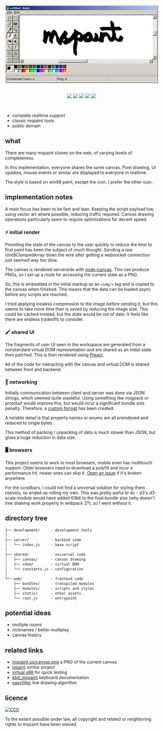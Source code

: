 <div align="center">
    <a href="http://mspaint.us/">
        <img src="web/static/docs/mspaint.png" alt="mspaint">
    </a>
    <br>
</div>
<br>
<p align="center">
    <img src="https://img.shields.io/david/kirjavascript/mspaint.svg">
    <img src="https://img.shields.io/badge/babel-stage--0-brightgreen.svg">
    <img src="https://img.shields.io/badge/version-win98-0000ff.svg">
    <img src="https://img.shields.io/badge/tools-7/16-orange.svg">
    <img src="https://img.shields.io/badge/live-no-red.svg">
</p>
<br>

 * complete realtime support
 * classic mspaint tools
 * public domain

##  what

There are many mspaint clones on the web, of varying levels of completeness.

In this implementation, everyone shares the same canvas. Pixel drawing, UI updates, mouse events or similar are displayed to everyone in realtime.

The style is based on win98 paint, except the icon. I prefer the other icon.

## implementation notes

A main focus has been to be fast and lean. Keeping the script payload low, using vector art where possible, reducing traffic required. Canvas drawing operations particularly seem to require optimizations for decent speed.

### ⚡️ initial render

Providing the state of the canvas to the user quickly to reduce the time to first paint has been the subject of much thought. Sending a raw Uint8ClampedArray down the wire after getting a websocket connection just seemed way too slow.

The canvas is rendered serverside with [node-canvas](https://github.com/Automattic/node-canvas). This can produce PNGs, so I set up a route for accessing the current state as a PNG.

So, this is embedded in the initial markup as an `<img/>` tag and is copied to the canvas when finished. This means that the data can be loaded async before any scripts are reached.

I tried applying lossless compression to the image before sending it, but this seems to take more time than is saved by reducing the image size. This could be cached instead, but the state would be out of date. It feels like there are endless tradeoffs to consider.

### 🖌️ shared UI

The fragments of user UI seen in the workspace are generated from a nonstandard virtual DOM representation and are shared as an initial state then patched. This is then rendered using [Preact](https://github.com/developit/preact).

All of the code for interacting with the canvas and virtual DOM is shared between front and backend.

### 📡 networking

Initially communication between client and server was done via JSON strings, which seemed quite wasteful. Using something like msgpack or protobuf would improve this, but would incur a significant bundle size penalty. Therefore, a [custom format](https://github.com/kirjavascript/mspaint/blob/master/shared/crush.js) has been created.

A notable detail is that property names or enums are all preindexed and reduced to single bytes.

This method of packing / unpacking of data is much slower than JSON, but gives a huge reduction in data size.

### 🖥️ browsers

This project seems to work in most browsers, mobile even has multitouch support. Older browsers need to download a polyfill and incur a performance hit, newer ones can skip it. [Open an issue](https://github.com/kirjavascript/mspaint/issues/new) if it's broken anywhere.

For the scrollbars, I could not find a universal solution for styling them natively, so ended up rolling my own. This was pretty awful to do - d3's d3-scale module would have added 63kb to the final bundle size (why doesn't tree shaking work properly in webpack 2?), so I went without it.

## directory tree

    ├── development/     - development tools
    │
    ├── server/          - backend code
    │   └── index.js     - base script
    │
    ├── shared/          - universal code
    │   ├── canvas/      - canvas drawing
    │   ├── vdom/        - virtual DOM
    │   └── constants.js - configuration
    │
    └── web/             - frontend code
        ├── bundles/     - transpiled modules
        ├── modules/     - scripts and styles
        ├── static/      - other assets
        └── root.js      - entrypoint

## potential ideas

 * multiple rooms
 * nicknames / better multiplay
 * canvas history


## related links

 * [mspaint.us/canvas.png](http://mspaint.us/canvas.png) a PNG of the current canvas
 * [jspaint](https://github.com/1j01/jspaint) similar project
 * [virtual x86](http://copy.sh/v86/?profile=windows98) for quick testing
 * [kbd_mspaint](http://www.rcramer.com/tech/windows/kbd_mspaint.shtml) keyboard documentation
 * [easyfilter](http://members.chello.at/~easyfilter/bresenham.html) line drawing algorithm
<!--
```
    TODO;
    open/new/save = list/newroom/png
    multiple pages /thing = different thing
    save history (diff/save anyway)
    room owner / admin menu
    nick
    drag an image on
    fix font
    native colour picker
    directory
    contributors list
    tool specific cursors
    clipboard
    link github - about
    print
    licenced to everyone
    ssl

https://github.com/1j01/jspaint/blob/gh-pages/src/image-manipulation.js
```

add routes for badges to show active users
https://github.com/github/markup/issues/224
node shrinkray for compression
cmd.exe chat - mouse is colournames
view bitmap - do fullscreen

increase array limit from 255-65535 (write helper)

update licence info (cc0?)
-->

## licence

<a rel="license" href="http://creativecommons.org/publicdomain/zero/1.0/">
    <img src="https://licensebuttons.net/p/zero/1.0/80x15.png" style="border-style: none;" alt="CC0" />
</a>

To the extent possible under law, all copyright and related or neighboring rights to mspaint have been waived.
